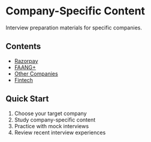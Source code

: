 # Company-Specific Content

Interview preparation materials for specific companies.

## Contents
- [Razorpay](razorpay/)
- [FAANG+](faang/)
- [Other Companies](other/)
- [Fintech](fintech/)

## Quick Start
1. Choose your target company
2. Study company-specific content
3. Practice with mock interviews
4. Review recent interview experiences
